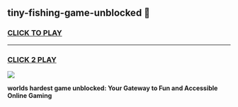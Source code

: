 
## tiny-fishing-game-unblocked 👋
<h3>
<a href="https://premium.freeplayer.one?title=tiny-fishing-game-unblocked&ref=14F">CLICK TO PLAY</a></h3>
<hr>

<h3>
<a href="https://premium.freeplayer.one?title=tiny-fishing-game-unblocked&ref=14F">CLICK 2 PLAY</a>
  
</h3>

<a href="https://premium.freeplayer.one?title=tiny-fishing-game-unblocked&ref=12F/"><img src="https://clearcache.store/games.png"></a>


**worlds hardest game unblocked: Your Gateway to Fun and Accessible Online Gaming**
